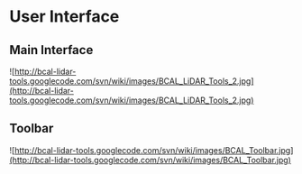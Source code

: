 # User Interface #
## Main Interface ##
![http://bcal-lidar-tools.googlecode.com/svn/wiki/images/BCAL_LiDAR_Tools_2.jpg](http://bcal-lidar-tools.googlecode.com/svn/wiki/images/BCAL_LiDAR_Tools_2.jpg)

## Toolbar ##
![http://bcal-lidar-tools.googlecode.com/svn/wiki/images/BCAL_Toolbar.jpg](http://bcal-lidar-tools.googlecode.com/svn/wiki/images/BCAL_Toolbar.jpg)